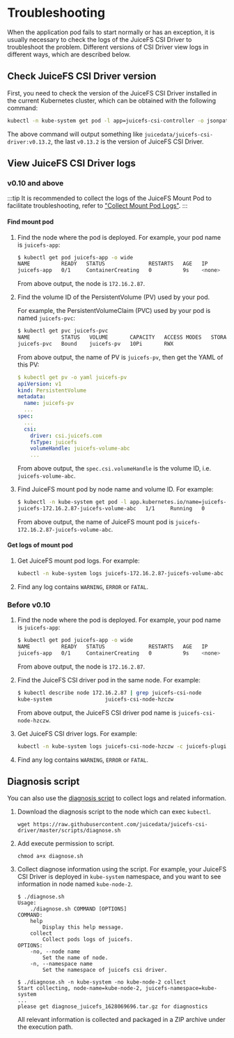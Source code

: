 # Troubleshooting

When the application pod fails to start normally or has an exception, it is usually necessary to check the logs of the JuiceFS CSI Driver to troubleshoot the problem. Different versions of CSI Driver view logs in different ways, which are described below.


## Check JuiceFS CSI Driver version

First, you need to check the version of the JuiceFS CSI Driver installed in the current Kubernetes cluster, which can be obtained with the following command:

```sh
kubectl -n kube-system get pod -l app=juicefs-csi-controller -o jsonpath="{.items[*].spec.containers[*].image}"
```

The above command will output something like `juicedata/juicefs-csi-driver:v0.13.2`, the last `v0.13.2` is the version of JuiceFS CSI Driver.


## View JuiceFS CSI Driver logs

### v0.10 and above

:::tip
It is recommended to collect the logs of the JuiceFS Mount Pod to facilitate troubleshooting, refer to ["Collect Mount Pod Logs"](client-log.md).
:::

#### Find mount pod

1. Find the node where the pod is deployed. For example, your pod name is `juicefs-app`:

   ```sh {3}
   $ kubectl get pod juicefs-app -o wide
   NAME          READY   STATUS              RESTARTS   AGE   IP       NODE          NOMINATED NODE   READINESS GATES
   juicefs-app   0/1     ContainerCreating   0          9s    <none>   172.16.2.87   <none>           <none>
   ```

   From above output, the node is `172.16.2.87`.

2. Find the volume ID of the PersistentVolume (PV) used by your pod.

   For example, the PersistentVolumeClaim (PVC) used by your pod is named `juicefs-pvc`:

   ```sh {3}
   $ kubectl get pvc juicefs-pvc
   NAME          STATUS   VOLUME       CAPACITY   ACCESS MODES   STORAGECLASS   AGE
   juicefs-pvc   Bound    juicefs-pv   10Pi       RWX                           42d
   ```

   From above output, the name of PV is `juicefs-pv`, then get the YAML of this PV:

   ```yaml {12}
   $ kubectl get pv -o yaml juicefs-pv
   apiVersion: v1
   kind: PersistentVolume
   metadata:
     name: juicefs-pv
     ...
   spec:
     ...
     csi:
       driver: csi.juicefs.com
       fsType: juicefs
       volumeHandle: juicefs-volume-abc
       ...
   ```

   From above output, the `spec.csi.volumeHandle` is the volume ID, i.e. `juicefs-volume-abc`.

3. Find JuiceFS mount pod by node name and volume ID. For example:

   ```sh {2}
   $ kubectl -n kube-system get pod -l app.kubernetes.io/name=juicefs-mount -o wide | grep 172.16.2.87 | grep juicefs-volume-abc
   juicefs-172.16.2.87-juicefs-volume-abc   1/1     Running   0          20h    172.16.2.100   172.16.2.87   <none>           <none>
   ```

   From above output, the name of JuiceFS mount pod is `juicefs-172.16.2.87-juicefs-volume-abc`.

#### Get logs of mount pod

1. Get JuiceFS mount pod logs. For example:

   ```sh
   kubectl -n kube-system logs juicefs-172.16.2.87-juicefs-volume-abc
   ```

2. Find any log contains `WARNING`, `ERROR` or `FATAL`.

### Before v0.10

1. Find the node where the pod is deployed. For example, your pod name is `juicefs-app`:

   ```sh {3}
   $ kubectl get pod juicefs-app -o wide
   NAME          READY   STATUS              RESTARTS   AGE   IP       NODE          NOMINATED NODE   READINESS GATES
   juicefs-app   0/1     ContainerCreating   0          9s    <none>   172.16.2.87   <none>           <none>
   ```

   From above output, the node is `172.16.2.87`.

2. Find the JuiceFS CSI driver pod in the same node. For example:

   ```sh {2}
   $ kubectl describe node 172.16.2.87 | grep juicefs-csi-node
   kube-system                 juicefs-csi-node-hzczw                  1 (0%)        2 (1%)      1Gi (0%)         5Gi (0%)       61m
   ```

   From above output, the JuiceFS CSI driver pod name is `juicefs-csi-node-hzczw`.

3. Get JuiceFS CSI driver logs. For example:

   ```sh
   kubectl -n kube-system logs juicefs-csi-node-hzczw -c juicefs-plugin
   ```

4. Find any log contains `WARNING`, `ERROR` or `FATAL`.


## Diagnosis script

You can also use the [diagnosis script](https://github.com/juicedata/juicefs-csi-driver/blob/master/scripts/diagnose.sh) to collect logs and related information.

1. Download the diagnosis script to the node which can exec `kubectl`.

   ```shell
   wget https://raw.githubusercontent.com/juicedata/juicefs-csi-driver/master/scripts/diagnose.sh
   ```

2. Add execute permission to script.

   ```shell
   chmod a+x diagnose.sh
   ```

3. Collect diagnose information using the script. For example, your JuiceFS CSI Driver is deployed in `kube-system` namespace, and you want to see information in node named `kube-node-2`.

   ```shell
   $ ./diagnose.sh
   Usage:
       ./diagnose.sh COMMAND [OPTIONS]
   COMMAND:
       help
           Display this help message.
       collect
           Collect pods logs of juicefs.
   OPTIONS:
       -no, --node name
           Set the name of node.
       -n, --namespace name
           Set the namespace of juicefs csi driver.

   $ ./diagnose.sh -n kube-system -no kube-node-2 collect
   Start collecting, node-name=kube-node-2, juicefs-namespace=kube-system
   ...
   please get diagnose_juicefs_1628069696.tar.gz for diagnostics
   ```

   All relevant information is collected and packaged in a ZIP archive under the execution path.
